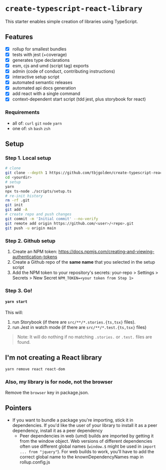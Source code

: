 # `create-typescript-react-library`

This starter enables simple creation of libraries using TypeScript.

## Features

- [x] rollup for smallest bundles
- [x] tests with jest (+coverage)
- [x] generates type declarations
- [x] esm, cjs and umd (script tag) exports
- [x] admin (code of conduct, contributing instructions)
- [x] interactive setup script
- [x] automated semantic releases
- [x] automated api docs generation
- [x] add react with a single command
- [x] context-dependent start script (tdd jest, plus storybook for react)

### Requirements

- all of: `curl` `git` `node` `yarn`
- one of: `sh` `bash` `zsh`

## Setup

### Step 1. Local setup

```sh
# clone
git clone --depth 1 https://github.com/tbjgolden/create-typescript-react-library.git <yourdir>
cd <yourdir>
# setup
yarn
npx ts-node ./scripts/setup.ts
# re-init history
rm -rf .git
git init
git add -A
# create repo and push changes
git commit -m 'Initial commit' --no-verify
git remote add origin https://github.com/<user>/<repo>.git
git push -u origin main
```

### Step 2. Github setup

1. Create an NPM token:
   https://docs.npmjs.com/creating-and-viewing-authentication-tokens
2. Create a Github repo of the **same name** that you selected in the setup
   script
3. Add the NPM token to your repository's secrets: your-repo > Settings >
   Secrets > New Secret `NPM_TOKEN=<your token from Step 1>`

### Step 3. Go!

#### `yarn start`

This will:

1. run Storybook (if there are `src/**/*.stories.{ts,tsx}` files).
2. run Jest in watch mode (if there are `src/**/*.test.{ts,tsx}` files)

> Note: It will do nothing if no matching `.stories.` or `.test.` files are
> found.

## I'm not creating a React library

```sh
yarn remove react react-dom
```

### Also, my library is for node, not the browser

Remove the `browser` key in package.json.

## Pointers

- If you want to bundle a package you're importing, stick it in dependencies. If
  you'd like the user of your library to install it as a peer dependency,
  install it as a peer dependency
  - Peer dependencies in web (umd) builds are imported by getting it from the
    window object. Web versions of different dependencies often use different
    global names (`window.$` might be used in `import ... from "jquery"`). For
    web builds to work, you'll have to add the correct global name to the
    knownDependencyNames map in rollup.config.js
